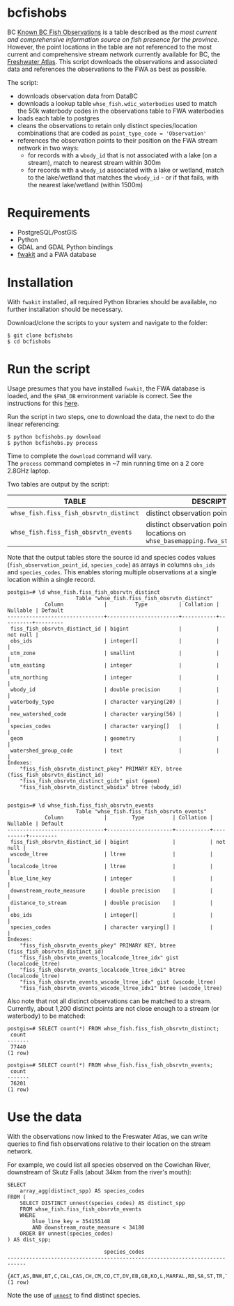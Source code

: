 # bcfishobs

BC [Known BC Fish Observations](https://catalogue.data.gov.bc.ca/dataset/known-bc-fish-observations-and-bc-fish-distributions) is a table described as the *most current and comprehensive information source on fish presence for the province*. However, the point locations in the table are not referenced to the most current and comprehensive stream network currently available for BC, the [Freshwater Atlas](https://www2.gov.bc.ca/gov/content/data/geographic-data-services/topographic-data/freshwater). This script downloads the observations and associated data and references the observations to the FWA as best as possible.

The script:

- downloads observation data from DataBC
- downloads a lookup table `whse_fish.wdic_waterbodies` used to match the 50k waterbody codes in the observations table to FWA waterbodies
- loads each table to postgres
- cleans the observations to retain only distinct species/location combinations that are coded as `point_type_code = 'Observation'`
- references the observation points to their position on the FWA stream network in two ways:
    + for records with a `wbody_id` that is not associated with a lake (on a stream), match to nearest stream within 300m
    + for records with a `wbody_id` associated with a lake or wetland, match to the lake/wetland that matches the `wbody_id` - or if that fails, with the nearest lake/wetland (within 1500m)

# Requirements

- PostgreSQL/PostGIS
- Python
- GDAL and GDAL Python bindings
- [fwakit](https://github.com/smnorris/fwakit) and a FWA database

# Installation

With `fwakit` installed, all required Python libraries should be available, no further installation should be necessary.  

Download/clone the scripts to your system and navigate to the folder: 

```
$ git clone bcfishobs
$ cd bcfishobs
```

# Run the script

Usage presumes that you have installed `fwakit`, the FWA database is loaded, and the `$FWA_DB` environment variable is correct. See the instructions for this [here](https://github.com/smnorris/fwakit#configuration).

Run the script in two steps, one to download the data, the next to do the linear referencing:  

```
$ python bcfishobs.py download
$ python bcfishobs.py process
```

Time to complete the `download` command will vary.  
The `process` command completes in ~7 min running time on a 2 core 2.8GHz laptop. 

Two tables are output by the script:

|         TABLE                        | DESCRIPTION                 |
|--------------------------------------|-----------------------------|
|`whse_fish.fiss_fish_obsrvtn_distinct`| distinct observation points |
|`whse_fish.fiss_fish_obsrvtn_events`  | distinct observation points stored as locations on `whse_basemapping.fwa_stream_networks_sp` |

Note that the output tables store the source id and species codes values (`fish_observation_point_id`, `species_code`) as arrays in columns `obs_ids` and `species_codes`. This enables storing multiple observations at a single location within a single record.

```
postgis=# \d whse_fish.fiss_fish_obsrvtn_distinct
                      Table "whse_fish.fiss_fish_obsrvtn_distinct"
            Column             |         Type          | Collation | Nullable | Default
-------------------------------+-----------------------+-----------+----------+---------
 fiss_fish_obsrvtn_distinct_id | bigint                |           | not null |
 obs_ids                       | integer[]             |           |          |
 utm_zone                      | smallint              |           |          |
 utm_easting                   | integer               |           |          |
 utm_northing                  | integer               |           |          |
 wbody_id                      | double precision      |           |          |
 waterbody_type                | character varying(20) |           |          |
 new_watershed_code            | character varying(56) |           |          |
 species_codes                 | character varying[]   |           |          |
 geom                          | geometry              |           |          |
 watershed_group_code          | text                  |           |          |
Indexes:
    "fiss_fish_obsrvtn_distinct_pkey" PRIMARY KEY, btree (fiss_fish_obsrvtn_distinct_id)
    "fiss_fish_obsrvtn_distinct_gidx" gist (geom)
    "fiss_fish_obsrvtn_distinct_wbidix" btree (wbody_id)


postgis=# \d whse_fish.fiss_fish_obsrvtn_events
                      Table "whse_fish.fiss_fish_obsrvtn_events"
            Column             |        Type         | Collation | Nullable | Default
-------------------------------+---------------------+-----------+----------+---------
 fiss_fish_obsrvtn_distinct_id | bigint              |           | not null |
 wscode_ltree                  | ltree               |           |          |
 localcode_ltree               | ltree               |           |          |
 blue_line_key                 | integer             |           |          |
 downstream_route_measure      | double precision    |           |          |
 distance_to_stream            | double precision    |           |          |
 obs_ids                       | integer[]           |           |          |
 species_codes                 | character varying[] |           |          |
Indexes:
    "fiss_fish_obsrvtn_events_pkey" PRIMARY KEY, btree (fiss_fish_obsrvtn_distinct_id)
    "fiss_fish_obsrvtn_events_localcode_ltree_idx" gist (localcode_ltree)
    "fiss_fish_obsrvtn_events_localcode_ltree_idx1" btree (localcode_ltree)
    "fiss_fish_obsrvtn_events_wscode_ltree_idx" gist (wscode_ltree)
    "fiss_fish_obsrvtn_events_wscode_ltree_idx1" btree (wscode_ltree)

```

Also note that not all distinct observations can be matched to a stream. Currently, about 1,200 distinct points are not close enough to a stream (or waterbody) to be matched:

```
postgis=# SELECT count(*) FROM whse_fish.fiss_fish_obsrvtn_distinct;
 count
-------
 77440
(1 row)

postgis=# SELECT count(*) FROM whse_fish.fiss_fish_obsrvtn_events;
 count
-------
 76201
(1 row)
```

# Use the data

With the observations now linked to the Freswater Atlas, we can write queries to find fish observations relative to their location on the stream network.  

For example, we could list all species observed on the Cowichan River, downstream of Skutz Falls (about 34km from the river's mouth):

```
SELECT
    array_agg(distinct_spp) AS species_codes
FROM (
    SELECT DISTINCT unnest(species_codes) AS distinct_spp
    FROM whse_fish.fiss_fish_obsrvtn_events
    WHERE
        blue_line_key = 354155148
        AND downstream_route_measure < 34180
    ORDER BY unnest(species_codes)
) AS dist_spp;

                               species_codes
----------------------------------------------------------------------------
 {ACT,AS,BNH,BT,C,CAL,CAS,CH,CM,CO,CT,DV,EB,GB,KO,L,MARFAL,RB,SA,ST,TR,TSB}
(1 row)

```

Note the use of [`unnest`](https://www.postgresql.org/docs/10/static/functions-array.html#ARRAY-FUNCTIONS-TABLE) to find distinct species.